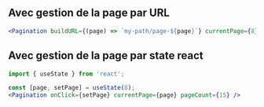 ## Avec gestion de la page par URL

```jsx
<Pagination buildURL={(page) => `my-path/page-${page}`} currentPage={8} pageCount={15} />
```

## Avec gestion de la page par state react

```jsx
import { useState } from 'react';

const [page, setPage] = useState(8);
<Pagination onClick={setPage} currentPage={page} pageCount={15} />
```
